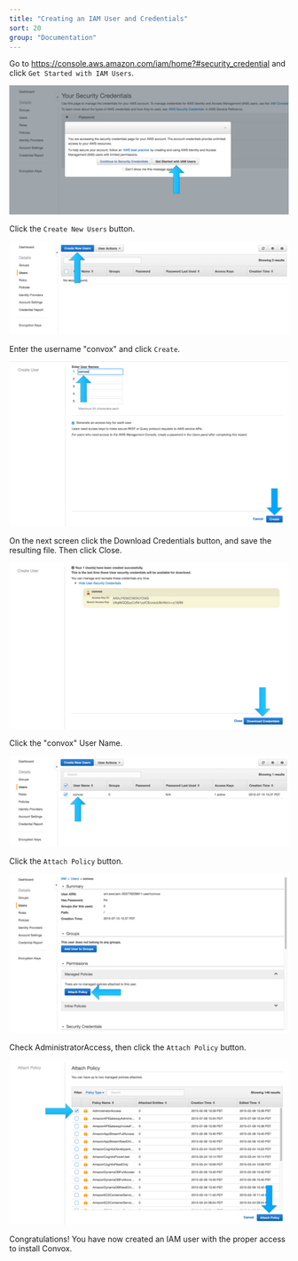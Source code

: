 ```yaml
---
title: "Creating an IAM User and Credentials"
sort: 20
group: "Documentation"
---
```

Go to https://console.aws.amazon.com/iam/home?#security_credential and click `Get Started with IAM Users`.

![](/assets/images/docs/creating-an-iam-user-and-credentials/get_started_iam.png)

Click the `Create New Users` button.

![](/assets/images/docs/creating-an-iam-user-and-credentials/create_new_users.png)

 Enter the username "convox" and click `Create`.

![](/assets/images/docs/creating-an-iam-user-and-credentials/convox_user.png)

On the next screen click the Download Credentials button, and save the resulting file. Then click Close.

![](/assets/images/docs/creating-an-iam-user-and-credentials/download_creds.png)

Click the "convox" User Name.

![](/assets/images/docs/creating-an-iam-user-and-credentials/click_user_name.png)

Click the `Attach Policy` button.

![](/assets/images/docs/creating-an-iam-user-and-credentials/click_attach_policy.png)

Check AdministratorAccess, then click the `Attach Policy` button.

![](/assets/images/docs/creating-an-iam-user-and-credentials/admin_access.png)

Congratulations! You have now created an IAM user with the proper access to install Convox.
